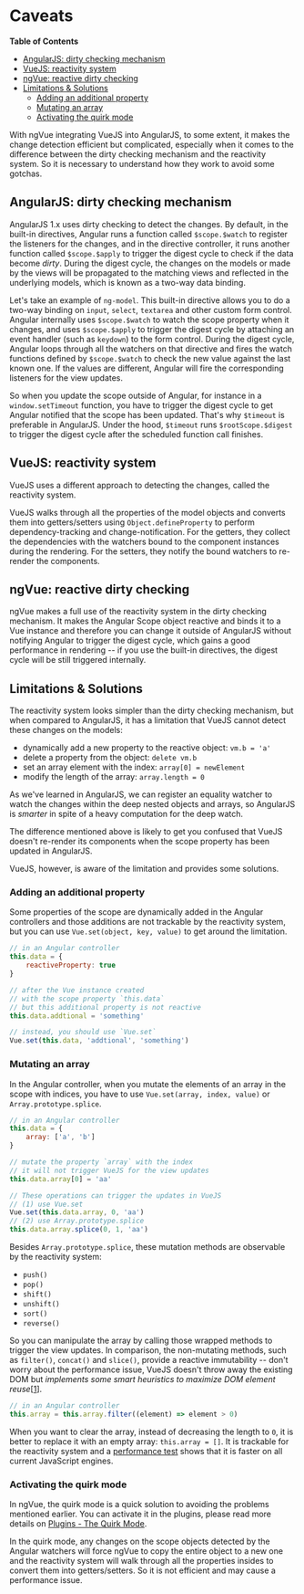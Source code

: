 # Caveats

**Table of Contents**

- [AngularJS: dirty checking mechanism](#angularjs-dirty-checking-mechanism)
- [VueJS: reactivity system](#vuejs-reactivity-system)
- [ngVue: reactive dirty checking](#ngvue-reactive-dirty-checking)
- [Limitations & Solutions](#limitations--solutions)
	- [Adding an additional property](#adding-an-additional-property)
	- [Mutating an array](#mutating-an-array)
	- [Activating the quirk mode](#activating-the-quirk-mode)

With ngVue integrating VueJS into AngularJS, to some extent, it makes the change detection efficient but complicated, especially when it comes to the difference between the dirty checking mechanism and the reactivity system. So it is necessary to understand how they work to avoid some gotchas.

## AngularJS: dirty checking mechanism

AngularJS 1.x uses dirty checking to detect the changes. By default, in the built-in directives, Angular runs a function called `$scope.$watch` to register the listeners for the changes, and in the directive controller, it runs another function called `$scope.$apply` to trigger the digest cycle to check if the data become *dirty*. During the digest cycle, the changes on the models or made by the views will be propagated to the matching views and reflected in the underlying models, which is known as a two-way data binding.

Let's take an example of `ng-model`. This built-in directive allows you to do a two-way binding on `input`, `select`, `textarea` and other custom form control. Angular internally uses `$scope.$watch` to watch the scope property when it changes, and uses `$scope.$apply` to trigger the digest cycle by attaching an event handler (such as `keydown`) to the form control. During the digest cycle, Angular loops through all the watchers on that directive and fires the watch functions defined by `$scope.$watch` to check the new value against the last known one. If the values are different, Angular will fire the corresponding listeners for the view updates.

So when you update the scope outside of Angular, for instance in a `window.setTimeout` function, you have to trigger the digest cycle to get Angular notified that the scope has been updated. That's why `$timeout` is preferable in AngularJS. Under the hood, `$timeout` runs `$rootScope.$digest` to trigger the digest cycle after the scheduled function call finishes.

## VueJS: reactivity system

VueJS uses a different approach to detecting the changes, called the reactivity system.

VueJS walks through all the properties of the model objects and converts them into getters/setters using `Object.defineProperty` to perform dependency-tracking and change-notification. For the getters, they collect the dependencies with the watchers bound to the component instances during the rendering. For the setters, they notify the bound watchers to re-render the components.

## ngVue: reactive dirty checking

ngVue makes a full use of the reactivity system in the dirty checking mechanism. It makes the Angular Scope object reactive and binds it to a Vue instance and therefore you can change it outside of AngularJS without notifying Angular to trigger the digest cycle, which gains a good performance in rendering -- if you use the built-in directives, the digest cycle will be still triggered internally.

## Limitations & Solutions

The reactivity system looks simpler than the dirty checking mechanism, but when compared to AngularJS, it has a limitation that VueJS cannot detect these changes on the models:

- dynamically add a new property to the reactive object: `vm.b = 'a'`
- delete a property from the object: `delete vm.b`
- set an array element with the index: `array[0] = newElement`
- modify the length of the array: `array.length = 0`

As we've learned in AngularJS, we can register an equality watcher to watch the changes within the deep nested objects and arrays, so AngularJS is *smarter* in spite of a heavy computation for the deep watch.

The difference mentioned above is likely to get you confused that VueJS doesn't re-render its components when the scope property has been updated in AngularJS.

VueJS, however, is aware of the limitation and provides some solutions.

### Adding an additional property

Some properties of the scope are dynamically added in the Angular controllers and those additions are not trackable by the reactivity system, but you can use `Vue.set(object, key, value)` to get around the limitation.

```javascript
// in an Angular controller
this.data = {
	reactiveProperty: true
}

// after the Vue instance created
// with the scope property `this.data`
// but this additional property is not reactive
this.data.addtional = 'something'

// instead, you should use `Vue.set`
Vue.set(this.data, 'addtional', 'something')
```

### Mutating an array

In the Angular controller, when you mutate the elements of an array in the scope with indices, you have to use `Vue.set(array, index, value)` or `Array.prototype.splice`.

```javascript
// in an Angular controller
this.data = {
	array: ['a', 'b']
}

// mutate the property `array` with the index
// it will not trigger VueJS for the view updates
this.data.array[0] = 'aa'

// These operations can trigger the updates in VueJS
// (1) use Vue.set
Vue.set(this.data.array, 0, 'aa')
// (2) use Array.prototype.splice
this.data.array.splice(0, 1, 'aa')
```

Besides `Array.prototype.splice`, these mutation methods are observable by the reactivity system:

- `push()`
- `pop()`
- `shift()`
- `unshift()`
- `sort()`
- `reverse()`

So you can manipulate the array by calling those wrapped methods to trigger the view updates. In comparison, the non-mutating methods, such as `filter()`, `concat()` and `slice()`, provide a reactive immutability -- don't worry about the performance issue, VueJS doesn't throw away the existing DOM but *implements some smart heuristics to maximize DOM element reuse*[[1](https://vuejs.org/v2/guide/list.html#Replacing-an-Array)].

```javascript
// in an Angular controller
this.array = this.array.filter((element) => element > 0)
```

When you want to clear the array, instead of decreasing the length to `0`, it is better to replace it with an empty array: `this.array = []`. It is trackable for the reactivity system and a [performance test](https://jsperf.com/array-destroy) shows that it is faster on all current JavaScript engines.

### Activating the quirk mode

In ngVue, the quirk mode is a quick solution to avoiding the problems mentioned earlier. You can activate it in the plugins, please read more details on [Plugins - The Quirk Mode](./plugins.md#quirk-mode).

In the quirk mode, any changes on the scope objects detected by the Angular watchers will force ngVue to copy the entire object to a new one and the reactivity system will walk through all the properties insides to convert them into getters/setters. So it is not efficient and may cause a performance issue.

